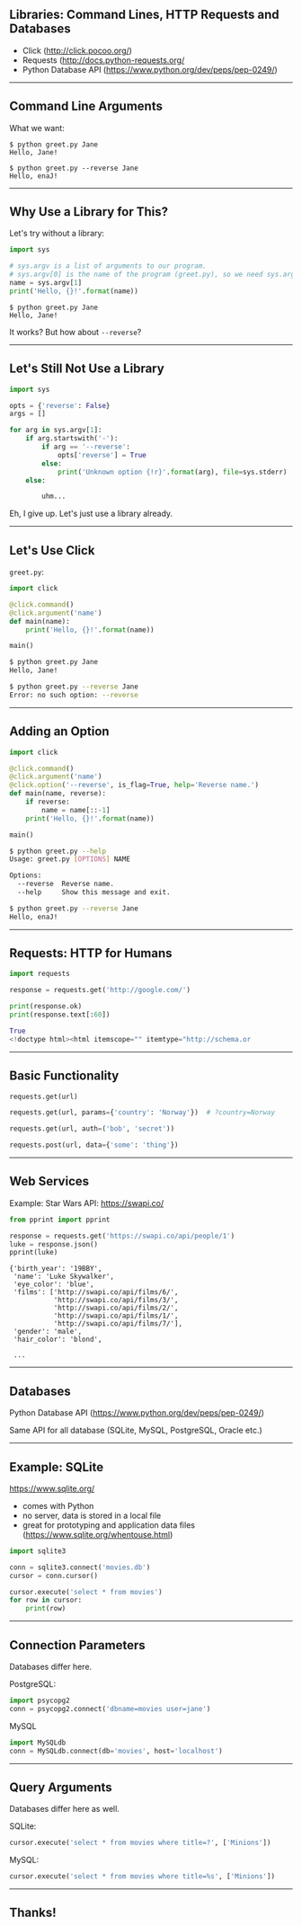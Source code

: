 ## Libraries: Command Lines, HTTP Requests and Databases

* Click (http://click.pocoo.org/)
* Requests (http://docs.python-requests.org/
* Python Database API (https://www.python.org/dev/peps/pep-0249/)


---
## Command Line Arguments

What we want:

```
$ python greet.py Jane
Hello, Jane!
```

```
$ python greet.py --reverse Jane
Hello, enaJ!
```


---
## Why Use a Library for This?

Let's try without a library:

```python
import sys

# sys.argv is a list of arguments to our program.
# sys.argv[0] is the name of the program (greet.py), so we need sys.argv[1]
name = sys.argv[1]
print('Hello, {}!'.format(name))
```

```
$ python greet.py Jane
Hello, Jane!
```

It works? But how about `--reverse`?


---
## Let's Still Not Use a Library

```python
import sys

opts = {'reverse': False}
args = []

for arg in sys.argv[1]:
    if arg.startswith('-'):
        if arg == '--reverse':
            opts['reverse'] = True
        else:
            print('Unknown option {!r}'.format(arg), file=sys.stderr)
    else:

        uhm...
```

Eh, I give up. Let's just use a library already.


---
## Let's Use Click

`greet.py`:

```python
import click

@click.command()
@click.argument('name')
def main(name):
    print('Hello, {}!'.format(name))

main()
```

```bash
$ python greet.py Jane
Hello, Jane!
```

```bash
$ python greet.py --reverse Jane
Error: no such option: --reverse
```


---
## Adding an Option

```python
import click

@click.command()
@click.argument('name')
@click.option('--reverse', is_flag=True, help='Reverse name.')
def main(name, reverse):
    if reverse:
        name = name[::-1]
    print('Hello, {}!'.format(name))

main()
```

```bash
$ python greet.py --help
Usage: greet.py [OPTIONS] NAME

Options:
  --reverse  Reverse name.
  --help     Show this message and exit.
```

```bash
$ python greet.py --reverse Jane
Hello, enaJ!
```


---
## Requests: HTTP for Humans

```python
import requests

response = requests.get('http://google.com/')

print(response.ok)
print(response.text[:60])
```

```python
True
<!doctype html><html itemscope="" itemtype="http://schema.or
```


---
## Basic Functionality

```python
requests.get(url)
```

```python
requests.get(url, params={'country': 'Norway'})  # ?country=Norway
```

```python
requests.get(url, auth=('bob', 'secret'))
```

```python
requests.post(url, data={'some': 'thing'})
```


---
## Web Services

Example: Star Wars API: https://swapi.co/

```python
from pprint import pprint

response = requests.get('https://swapi.co/api/people/1')
luke = response.json()
pprint(luke)
```

```
{'birth_year': '19BBY',
 'name': 'Luke Skywalker',
 'eye_color': 'blue',
 'films': ['http://swapi.co/api/films/6/',
           'http://swapi.co/api/films/3/',
           'http://swapi.co/api/films/2/',
           'http://swapi.co/api/films/1/',
           'http://swapi.co/api/films/7/'],
 'gender': 'male',
 'hair_color': 'blond',

 ...
```


---
## Databases

Python Database API (https://www.python.org/dev/peps/pep-0249/)

Same API for all database (SQLite, MySQL, PostgreSQL, Oracle etc.)


---
## Example: SQLite

https://www.sqlite.org/

* comes with Python
* no server, data is stored in a local file
* great for prototyping and application data files (https://www.sqlite.org/whentouse.html)

```python
import sqlite3

conn = sqlite3.connect('movies.db')
cursor = conn.cursor()

cursor.execute('select * from movies')
for row in cursor:
    print(row)
```


---
## Connection Parameters

Databases differ here.

PostgreSQL:

```python
import psycopg2
conn = psycopg2.connect('dbname=movies user=jane')
```

MySQL

```python
import MySQLdb
conn = MySQLdb.connect(db='movies', host='localhost')
```


---
## Query Arguments

Databases differ here as well.

SQLite:

```python
cursor.execute('select * from movies where title=?', ['Minions'])
```

MySQL:

```python
cursor.execute('select * from movies where title=%s', ['Minions'])
```


---
## Thanks!

